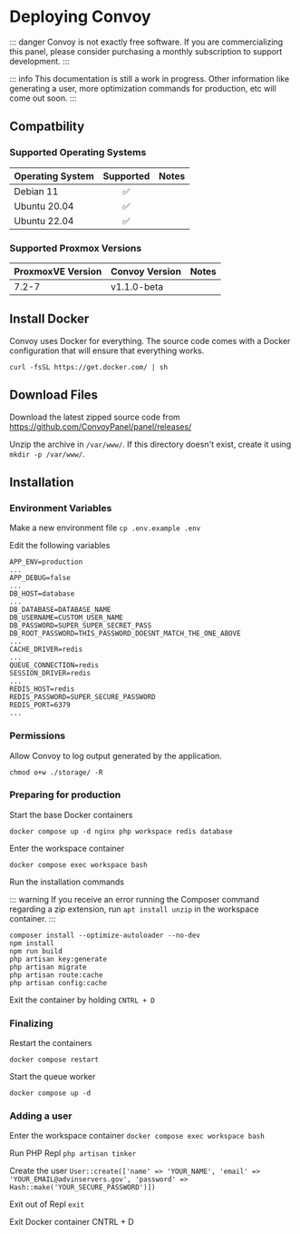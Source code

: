 # Deploying Convoy

::: danger
Convoy is not exactly free software. If you are commercializing this panel, please consider purchasing a monthly subscription to support development.
:::

::: info
This documentation is still a work in progress. Other information like generating a user, more optimization commands for production, etc will come out soon.
:::

## Compatbility

### Supported Operating Systems

| Operating System        | Supported           | Notes |
| ----------------------- |:-------------------:| ----- |
| Debian 11               | :white_check_mark:  |       |
| Ubuntu 20.04            | :white_check_mark:  |       |
| Ubuntu 22.04            | :white_check_mark:  |       |

### Supported Proxmox Versions

| ProxmoxVE Version       | Convoy Version      | Notes |
| ----------------------- | ------------------- | ----- |
| 7.2-7                   | v1.1.0-beta         |       |

## Install Docker

Convoy uses Docker for everything. The source code comes with a Docker configuration that will ensure that everything works.

`curl -fsSL https://get.docker.com/ | sh`

## Download Files

Download the latest zipped source code from https://github.com/ConvoyPanel/panel/releases/

Unzip the archive in `/var/www/`. If this directory doesn't exist, create it using `mkdir -p /var/www/`.

## Installation

### Environment Variables

Make a new environment file `cp .env.example .env`

Edit the following variables
```
APP_ENV=production
...
APP_DEBUG=false
...
DB_HOST=database
...
DB_DATABASE=DATABASE_NAME
DB_USERNAME=CUSTOM_USER_NAME
DB_PASSWORD=SUPER_SUPER_SECRET_PASS
DB_ROOT_PASSWORD=THIS_PASSWORD_DOESNT_MATCH_THE_ONE_ABOVE
...
CACHE_DRIVER=redis
...
QUEUE_CONNECTION=redis
SESSION_DRIVER=redis
...
REDIS_HOST=redis
REDIS_PASSWORD=SUPER_SECURE_PASSWORD
REDIS_PORT=6379
...
```

### Permissions

Allow Convoy to log output generated by the application.

`chmod o+w ./storage/ -R`

### Preparing for production

Start the base Docker containers

`docker compose up -d nginx php workspace redis database`

Enter the workspace container

`docker compose exec workspace bash`

Run the installation commands

::: warning
If you receive an error running the Composer command regarding a zip extension, run `apt install unzip` in the workspace container.
:::

```
composer install --optimize-autoloader --no-dev
npm install
npm run build
php artisan key:generate
php artisan migrate
php artisan route:cache
php artisan config:cache
```

Exit the container by holding `CNTRL + D`

### Finalizing

Restart the containers

`docker compose restart`

Start the queue worker

`docker compose up -d`


### Adding a user

Enter the workspace container
`docker compose exec workspace bash`

Run PHP Repl
`php artisan tinker`

Create the user
`User::create(['name' => 'YOUR_NAME', 'email' => 'YOUR_EMAIL@advinservers.gov', 'password' => Hash::make('YOUR_SECURE_PASSWORD')])`

Exit out of Repl
`exit`

Exit Docker container
CNTRL + D
